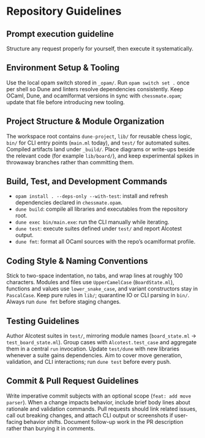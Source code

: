 # Repository Guidelines

## Prompt execution guideline
Structure any request properly for yourself, then execute it systematically.

## Environment Setup & Tooling
Use the local opam switch stored in `_opam/`. Run `opam switch set .` once per shell so Dune and linters resolve dependencies consistently. Keep OCaml, Dune, and ocamlformat versions in sync with `chessmate.opam`; update that file before introducing new tooling.

## Project Structure & Module Organization
The workspace root contains `dune-project`, `lib/` for reusable chess logic, `bin/` for CLI entry points (`main.ml` today), and `test/` for automated suites. Compiled artifacts land under `_build/`. Place diagrams or write-ups beside the relevant code (for example `lib/board/`), and keep experimental spikes in throwaway branches rather than committing them.

## Build, Test, and Development Commands
- `opam install . --deps-only --with-test`: install and refresh dependencies declared in `chessmate.opam`.
- `dune build`: compile all libraries and executables from the repository root.
- `dune exec bin/main.exe`: run the CLI manually while iterating.
- `dune test`: execute suites defined under `test/` and report Alcotest output.
- `dune fmt`: format all OCaml sources with the repo’s ocamlformat profile.

## Coding Style & Naming Conventions
Stick to two-space indentation, no tabs, and wrap lines at roughly 100 characters. Modules and files use `UpperCamelCase` (`BoardState.ml`), functions and values use `lower_snake_case`, and variant constructors stay in `PascalCase`. Keep pure rules in `lib/`; quarantine IO or CLI parsing in `bin/`. Always run `dune fmt` before staging changes.

## Testing Guidelines
Author Alcotest suites in `test/`, mirroring module names (`board_state.ml` → `test_board_state.ml`). Group cases with `Alcotest.test_case` and aggregate them in a central `run` invocation. Update `test/dune` with new libraries whenever a suite gains dependencies. Aim to cover move generation, validation, and CLI interactions; run `dune test` before every push.

## Commit & Pull Request Guidelines
Write imperative commit subjects with an optional scope (`feat: add move parser`). When a change impacts behavior, include brief body lines about rationale and validation commands. Pull requests should link related issues, call out breaking changes, and attach CLI output or screenshots if user-facing behavior shifts. Document follow-up work in the PR description rather than burying it in comments.

